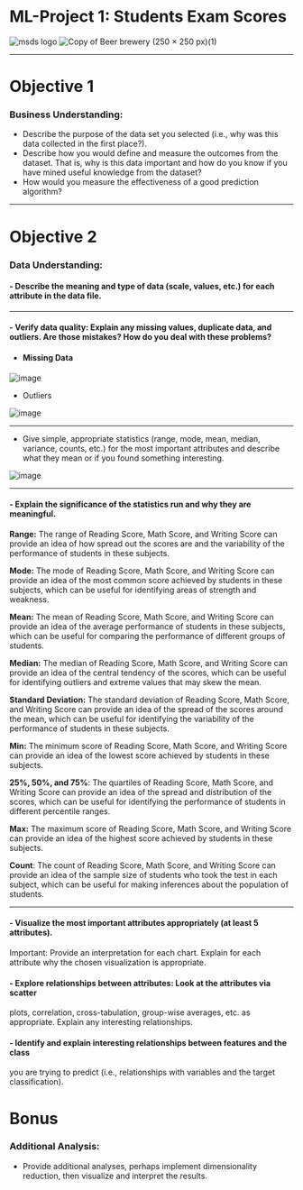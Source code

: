# ML-Project 1: Students Exam Scores
![msds logo](https://user-images.githubusercontent.com/81498617/236348369-e535f23e-aca8-449a-8bf0-5742608c7048.png)
![Copy of Beer   brewery (250 × 250 px)(1)](https://user-images.githubusercontent.com/81498617/236348503-230533ef-c4f6-4a20-a639-d4ddcc316f61.png)

<hr>

# Objective 1

### Business Understanding:
  - Describe the purpose of the data set you selected (i.e., why was this data collected in
the first place?). 
  - Describe how you would define and measure the outcomes from the
dataset. That is, why is this data important and how do you know if you have mined
useful knowledge from the dataset?
  - How would you measure the effectiveness of a
good prediction algorithm?

<hr>

# Objective 2

### Data Understanding: 

  #### - Describe the meaning and type of data (scale, values, etc.) for each attribute in the data file.

<hr>

#### - Verify data quality: Explain any missing values, duplicate data, and outliers. Are those mistakes? How do you deal with these problems? 
    
   - #### Missing Data

![image](https://user-images.githubusercontent.com/81498617/236690315-b24002a3-f0cf-4720-9c64-5b150e81a92e.png)
    
   - Outliers

![image](https://user-images.githubusercontent.com/81498617/236690257-6b577602-524c-4625-a772-f4a31339cd7d.png)

<hr> 

- Give simple, appropriate statistics (range, mode, mean, median, variance,
counts, etc.) for the most important attributes and describe what they mean or if you
found something interesting.

![image](https://user-images.githubusercontent.com/81498617/236691224-d1607ade-9cb7-46a3-bcce-81a0baaf7415.png)


<hr>

#### - Explain the significance of the statistics run and why they are meaningful.

**Range:** The range of Reading Score, Math Score, and Writing Score can provide an idea of how spread out the scores are and the variability of the performance of students in these subjects.

   **Mode:** The mode of Reading Score, Math Score, and Writing Score can provide an idea of the most common score achieved by students in these subjects, which can be useful for identifying areas of strength and weakness.

   **Mean:** The mean of Reading Score, Math Score, and Writing Score can provide an idea of the average performance of students in these subjects, which can be useful for comparing the performance of different groups of students.

   **Median:** The median of Reading Score, Math Score, and Writing Score can provide an idea of the central tendency of the scores, which can be useful for identifying outliers and extreme values that may skew the mean.

   **Standard Deviation:** The standard deviation of Reading Score, Math Score, and Writing Score can provide an idea of the spread of the scores around the mean, which can be useful for identifying the variability of the performance of students in these subjects.

   **Min:** The minimum score of Reading Score, Math Score, and Writing Score can provide an idea of the lowest score achieved by students in these subjects.

   **25%, 50%, and 75%**: The quartiles of Reading Score, Math Score, and Writing Score can provide an idea of the spread and distribution of the scores, which can be useful for identifying the performance of students in different percentile ranges.

   **Max:** The maximum score of Reading Score, Math Score, and Writing Score can provide an idea of the highest score achieved by students in these subjects.

   **Count**: The count of Reading Score, Math Score, and Writing Score can provide an idea of the sample size of students who took the test in each subject, which can be useful for making inferences about the population of students.

<hr>

####  - Visualize the most important attributes appropriately (at least 5 attributes).
Important: Provide an interpretation for each chart. Explain for each attribute why the
chosen visualization is appropriate.

####  - Explore relationships between attributes: Look at the attributes via scatter
plots, correlation, cross-tabulation, group-wise averages, etc. as appropriate. Explain
any interesting relationships.

####  -  Identify and explain interesting relationships between features and the class
you are trying to predict (i.e., relationships with variables and the target classification).

# Bonus

### Additional Analysis:
  - Provide additional analyses, perhaps implement dimensionality reduction, then visualize and interpret the results. 
